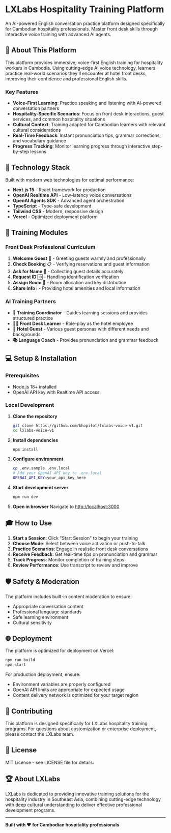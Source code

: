 # LXLabs Hospitality Training Platform

An AI-powered English conversation practice platform designed specifically for Cambodian hospitality professionals. Master front desk skills through interactive voice training with advanced AI agents.

## 🎯 About This Platform

This platform provides immersive, voice-first English training for hospitality workers in Cambodia. Using cutting-edge AI voice technology, learners practice real-world scenarios they'll encounter at hotel front desks, improving their confidence and professional English skills.

### Key Features

- **Voice-First Learning**: Practice speaking and listening with AI-powered conversation partners
- **Hospitality-Specific Scenarios**: Focus on front desk interactions, guest services, and common hospitality situations
- **Cultural Context**: Training adapted for Cambodian learners with relevant cultural considerations
- **Real-Time Feedback**: Instant pronunciation tips, grammar corrections, and vocabulary guidance
- **Progress Tracking**: Monitor learning progress through interactive step-by-step lessons

## 🚀 Technology Stack

Built with modern web technologies for optimal performance:

- **Next.js 15** - React framework for production
- **OpenAI Realtime API** - Low-latency voice conversations
- **OpenAI Agents SDK** - Advanced agent orchestration
- **TypeScript** - Type-safe development
- **Tailwind CSS** - Modern, responsive design
- **Vercel** - Optimized deployment platform

## 🏨 Training Modules

### Front Desk Professional Curriculum

1. **Welcome Guest** 👋 - Greeting guests warmly and professionally
2. **Check Booking** 📋 - Verifying reservations and guest information
3. **Ask for Name** 👤 - Collecting guest details accurately
4. **Request ID** 🆔 - Handling identification verification
5. **Assign Room** 🔑 - Room allocation and key distribution
6. **Share Info** ℹ️ - Providing hotel amenities and local information

### AI Training Partners

- **🎯 Training Coordinator** - Guides learning sessions and provides structured practice
- **👨‍💼 Front Desk Learner** - Role-play as the hotel employee
- **🧳 Hotel Guest** - Various guest personas with different needs and backgrounds
- **📚 Language Coach** - Provides pronunciation and grammar feedback

## 💻 Setup & Installation

### Prerequisites

- Node.js 18+ installed
- OpenAI API key with Realtime API access

### Local Development

1. **Clone the repository**
   ```bash
   git clone https://github.com/khopilot/lxlabs-voice-v1.git
   cd lxlabs-voice-v1
   ```

2. **Install dependencies**
   ```bash
   npm install
   ```

3. **Configure environment**
   ```bash
   cp .env.sample .env.local
   # Add your OpenAI API key to .env.local
   OPENAI_API_KEY=your_api_key_here
   ```

4. **Start development server**
   ```bash
   npm run dev
   ```

5. **Open in browser**
   Navigate to [http://localhost:3000](http://localhost:3000)

## 🎓 How to Use

1. **Start a Session**: Click "Start Session" to begin your training
2. **Choose Mode**: Select between voice activation or push-to-talk
3. **Practice Scenarios**: Engage in realistic front desk conversations
4. **Receive Feedback**: Get real-time tips on pronunciation and grammar
5. **Track Progress**: Monitor completion of training steps
6. **Review Performance**: Use transcript to review and improve

## 🛡️ Safety & Moderation

The platform includes built-in content moderation to ensure:
- Appropriate conversation content
- Professional language standards
- Safe learning environment
- Cultural sensitivity

## 🌐 Deployment

The platform is optimized for deployment on Vercel:

```bash
npm run build
npm start
```

For production deployment, ensure:
- Environment variables are properly configured
- OpenAI API limits are appropriate for expected usage
- Content delivery network is optimized for your target region

## 🤝 Contributing

This platform is designed specifically for LXLabs hospitality training programs. For questions about customization or enterprise deployment, please contact the LXLabs team.

## 📄 License

MIT License - see LICENSE file for details.

## 🏆 About LXLabs

LXLabs is dedicated to providing innovative training solutions for the hospitality industry in Southeast Asia, combining cutting-edge technology with deep cultural understanding to deliver effective professional development programs.

---

**Built with ❤️ for Cambodian hospitality professionals**